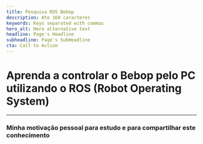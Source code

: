 ```yaml
---
title: Pesquisa ROS Bebop
description: Ate 160 caracteres
keywords: Keys separated with commas
hero_alt: Hero alternative text
headline: Page's Headline
subheadline: Page's SubHeadline
cta: Call to Action
---
```

# Aprenda a controlar o Bebop pelo PC utilizando o ROS (Robot Operating System)
---
### Minha motivação pessoal para estudo e para compartilhar este conhecimento

